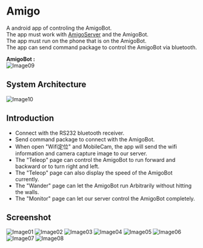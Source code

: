 # Amigo
A android app of controling the AmigoBot.<br>
The app must work with [AmigoServer](https://github.com/EricSyu/AmigoServer) and the AmigoBot.<br>
The app must run on the phone that is on the AmigoBot.<br>
The app can send command package to control the AmigoBot via bluetooth.

**AmigoBot :**<br>
![Image09](https://github.com/EricSyu/Amigo/blob/master/image/09.jpg?raw=true "AmigoBot")

## System Architecture
![Image10](https://github.com/EricSyu/Amigo/blob/master/image/10.PNG?raw=true)

## Introduction
* Connect with the RS232 bluetooth receiver.
* Send command package to connect with the AmigoBot.
* When open "Wifi定位" and MobileCam, the app will send the wifi information and camera capture image to our server.
* The "Teleop" page can control the AmigoBot to run forward and backward or to turn right and left.
* The "Teleop" page can also display the speed of the AmigoBot currently.
* The "Wander" page can let the AmigoBot run Arbitrarily without hitting the walls.
* The "Monitor" page can let our server control the AmigoBot completely.

## Screenshot
![Image01](https://github.com/EricSyu/Amigo/blob/master/image/01.png?raw=true)
![Image02](https://github.com/EricSyu/Amigo/blob/master/image/02.png?raw=true)
![Image03](https://github.com/EricSyu/Amigo/blob/master/image/03.png?raw=true)
![Image04](https://github.com/EricSyu/Amigo/blob/master/image/04.png?raw=true)
![Image05](https://github.com/EricSyu/Amigo/blob/master/image/05.png?raw=true)
![Image06](https://github.com/EricSyu/Amigo/blob/master/image/06.png?raw=true)
![Image07](https://github.com/EricSyu/Amigo/blob/master/image/07.png?raw=true)
![Image08](https://github.com/EricSyu/Amigo/blob/master/image/08.png?raw=true)
